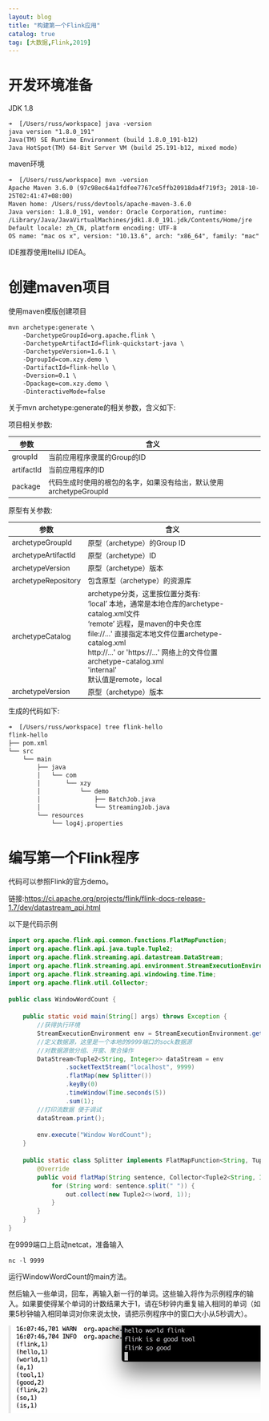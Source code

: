 ```yaml
---
layout: blog
title: "构建第一个Flink应用"
catalog: true
tag: [大数据,Flink,2019]
---
```

# 开发环境准备
JDK 1.8
~~~
➜  [/Users/russ/workspace] java -version
java version "1.8.0_191"
Java(TM) SE Runtime Environment (build 1.8.0_191-b12)
Java HotSpot(TM) 64-Bit Server VM (build 25.191-b12, mixed mode)
~~~
maven环境
~~~
➜  [/Users/russ/workspace] mvn -version
Apache Maven 3.6.0 (97c98ec64a1fdfee7767ce5ffb20918da4f719f3; 2018-10-25T02:41:47+08:00)
Maven home: /Users/russ/devtools/apache-maven-3.6.0
Java version: 1.8.0_191, vendor: Oracle Corporation, runtime: /Library/Java/JavaVirtualMachines/jdk1.8.0_191.jdk/Contents/Home/jre
Default locale: zh_CN, platform encoding: UTF-8
OS name: "mac os x", version: "10.13.6", arch: "x86_64", family: "mac"
~~~

IDE推荐使用ItelliJ IDEA。

# 创建maven项目
使用maven模版创建项目
~~~
mvn archetype:generate \
    -DarchetypeGroupId=org.apache.flink \
    -DarchetypeArtifactId=flink-quickstart-java \
    -DarchetypeVersion=1.6.1 \
    -DgroupId=com.xzy.demo \
    -DartifactId=flink-hello \
    -Dversion=0.1 \
    -Dpackage=com.xzy.demo \
    -DinteractiveMode=false
~~~
关于mvn archetype:generate的相关参数，含义如下:

项目相关参数:

参数 | 含义
---- | ---
groupId | 当前应用程序隶属的Group的ID
artifactId |  当前应用程序的ID
package |  代码生成时使用的根包的名字，如果没有给出，默认使用archetypeGroupId

原型有关参数:

参数 | 含义
---- | ---
archetypeGroupId | 原型（archetype）的Group ID
archetypeArtifactId |  原型（archetype）ID
archetypeVersion |  原型（archetype）版本
archetypeRepository |  包含原型（archetype）的资源库
archetypeCatalog |  archetype分类，这里按位置分类有:<br>‘local’  本地，通常是本地仓库的archetype-catalog.xml文件<br>‘remote’  远程，是maven的中央仓库<br>file://...' 直接指定本地文件位置archetype-catalog.xml<br>http://...' or 'https://...'  网络上的文件位置 archetype-catalog.xml<br>'internal'<br>默认值是remote，local
archetypeVersion |  原型（archetype）版本

生成的代码如下:
```
➜  [/Users/russ/workspace] tree flink-hello
flink-hello
├── pom.xml
└── src
    └── main
        ├── java
        │   └── com
        │       └── xzy
        │           └── demo
        │               ├── BatchJob.java
        │               └── StreamingJob.java
        └── resources
            └── log4j.properties
```

# 编写第一个Flink程序
代码可以参照Flink的官方demo。

链接:https://ci.apache.org/projects/flink/flink-docs-release-1.7/dev/datastream_api.html

以下是代码示例
```java
import org.apache.flink.api.common.functions.FlatMapFunction;
import org.apache.flink.api.java.tuple.Tuple2;
import org.apache.flink.streaming.api.datastream.DataStream;
import org.apache.flink.streaming.api.environment.StreamExecutionEnvironment;
import org.apache.flink.streaming.api.windowing.time.Time;
import org.apache.flink.util.Collector;

public class WindowWordCount {

    public static void main(String[] args) throws Exception {
        //获得执行环境
        StreamExecutionEnvironment env = StreamExecutionEnvironment.getExecutionEnvironment();
        //定义数据源，这里是一个本地的9999端口的sock数据源
        //对数据源做分组、开窗、聚合操作
        DataStream<Tuple2<String, Integer>> dataStream = env
                .socketTextStream("localhost", 9999)
                .flatMap(new Splitter())
                .keyBy(0)
                .timeWindow(Time.seconds(5))
                .sum(1);
        //打印流数据 便于调试
        dataStream.print();

        env.execute("Window WordCount");
    }

    public static class Splitter implements FlatMapFunction<String, Tuple2<String, Integer>> {
        @Override
        public void flatMap(String sentence, Collector<Tuple2<String, Integer>> out) throws Exception {
            for (String word: sentence.split(" ")) {
                out.collect(new Tuple2<>(word, 1));
            }
        }
    }
}
```
在9999端口上启动netcat，准备输入
~~~
nc -l 9999
~~~
运行WindowWordCount的main方法。

然后输入一些单词，回车，再输入新一行的单词。这些输入将作为示例程序的输入。如果要使得某个单词的计数结果大于1，请在5秒钟内重复输入相同的单词（如果5秒钟输入相同单词对你来说太快，请把示例程序中的窗口大小从5秒调大）。

![flink_hello](https://raw.githubusercontent.com/RussXia/RussXia.github.io/master/_pic/flink_hello.jpg)